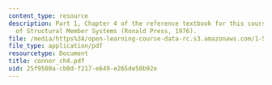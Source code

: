 ```yaml
---
content_type: resource
description: Part 1, Chapter 4 of the reference textbook for this course, Analysis
  of Structural Member Systems (Ronald Press, 1976).
file: /media/https%3A/open-learning-course-data-rc.s3.amazonaws.com/1-571-structural-analysis-and-control-spring-2004/25f9580acb0df217e649e265de50b92e_connor_ch4.pdf
file_type: application/pdf
resourcetype: Document
title: connor_ch4.pdf
uid: 25f9580a-cb0d-f217-e649-e265de50b92e
---
```

